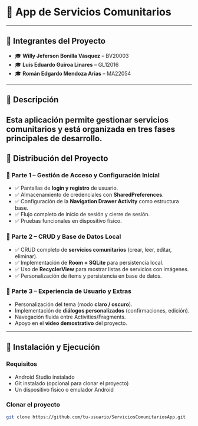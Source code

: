 # 📱 App de Servicios Comunitarios

---

## 👥 Integrantes del Proyecto

- 🎓 **Willy Jeferson Bonilla Vásquez** – BV20003
- 🎓 **Luis Eduardo Guiroa Linares** – GL12016
- 🎓 **Román Edgardo Mendoza Arias** – MA22054

---

## 📌 **Descripción**

Esta aplicación permite gestionar servicios comunitarios y está organizada en tres fases principales de desarrollo.
---

## 🧩 Distribución del Proyecto

### 🔹 Parte 1 – Gestión de Acceso y Configuración Inicial 

- ✅ Pantallas de **login y registro** de usuario.
- ✅ Almacenamiento de credenciales con **SharedPreferences**.
- ✅ Configuración de la **Navigation Drawer Activity** como estructura base.
- ✅ Flujo completo de inicio de sesión y cierre de sesión.
- ✅ Pruebas funcionales en dispositivo físico.

### 🔹 Parte 2 – CRUD y Base de Datos Local 

- ✅ CRUD completo de **servicios comunitarios** (crear, leer, editar, eliminar).
- ✅ Implementación de **Room + SQLite** para persistencia local.
- ✅ Uso de **RecyclerView** para mostrar listas de servicios con imágenes.
- ✅ Personalización de ítems y persistencia en base de datos.

### 🔹 Parte 3 – Experiencia de Usuario y Extras 

- Personalización del tema (modo **claro / oscuro**).
- Implementación de **diálogos personalizados** (confirmaciones, edición).
- Navegación fluida entre Activities/Fragments.
- Apoyo en el **video demostrativo** del proyecto.

---

## 🚀 Instalación y Ejecución

### Requisitos

- Android Studio instalado
- Git instalado (opcional para clonar el proyecto)
- Un dispositivo físico o emulador Android

### Clonar el proyecto

```bash
git clone https://github.com/tu-usuario/ServiciosComunitariosApp.git
